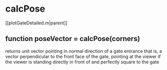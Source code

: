 # calcPose
[[plotGateDetailed.m|parent]]

## function poseVector = calcPose(corners)
returns unit vector pointing in normal direction of a gate entrance
that is, a vector perpendicular to the front face of the gate, pointing at the viewer if the viewer is standing directly in front of and perfectly square to the gate